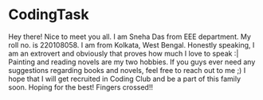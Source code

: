 # CodingTask
Hey there! 
Nice to meet you all.
I am Sneha Das from EEE department.
My roll no. is 220108058.
I am from Kolkata, West Bengal.
Honestly speaking, I am an extrovert and obviously that proves how much I love 
to speak :|
Painting and reading novels are my two hobbies.
If you guys ever need any suggestions regarding books and novels, feel free to 
reach out to me ;)
I hope that I will get recruited in Coding Club and be a part of this family
soon.
Hoping for the best!
Fingers crossed!!

